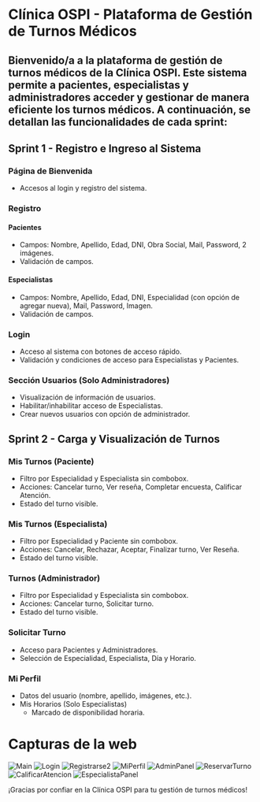 # Clínica OSPI - Plataforma de Gestión de Turnos Médicos

## Bienvenido/a a la plataforma de gestión de turnos médicos de la Clínica OSPI. Este sistema permite a pacientes, especialistas y administradores acceder y gestionar de manera eficiente los turnos médicos. A continuación, se detallan las funcionalidades de cada sprint:

## Sprint 1 - Registro e Ingreso al Sistema

### Página de Bienvenida
- Accesos al login y registro del sistema.

### Registro
#### Pacientes
- Campos: Nombre, Apellido, Edad, DNI, Obra Social, Mail, Password, 2 imágenes.
- Validación de campos.

#### Especialistas
- Campos: Nombre, Apellido, Edad, DNI, Especialidad (con opción de agregar nueva), Mail, Password, Imagen.
- Validación de campos.

### Login
- Acceso al sistema con botones de acceso rápido.
- Validación y condiciones de acceso para Especialistas y Pacientes.

### Sección Usuarios (Solo Administradores)
- Visualización de información de usuarios.
- Habilitar/inhabilitar acceso de Especialistas.
- Crear nuevos usuarios con opción de administrador.

## Sprint 2 - Carga y Visualización de Turnos

### Mis Turnos (Paciente)
- Filtro por Especialidad y Especialista sin combobox.
- Acciones: Cancelar turno, Ver reseña, Completar encuesta, Calificar Atención.
- Estado del turno visible.

### Mis Turnos (Especialista)
- Filtro por Especialidad y Paciente sin combobox.
- Acciones: Cancelar, Rechazar, Aceptar, Finalizar turno, Ver Reseña.
- Estado del turno visible.

### Turnos (Administrador)
- Filtro por Especialidad y Especialista sin combobox.
- Acciones: Cancelar turno, Solicitar turno.
- Estado del turno visible.

### Solicitar Turno
- Acceso para Pacientes y Administradores.
- Selección de Especialidad, Especialista, Día y Horario.

### Mi Perfil
- Datos del usuario (nombre, apellido, imágenes, etc.).
- Mis Horarios (Solo Especialistas)
  - Marcado de disponibilidad horaria.

# Capturas de la web

![Main](https://github.com/LeanCabeza/clinica/assets/60674663/846fb87f-f5b9-4747-b612-cd2cbbf2f576)
![Login](https://github.com/LeanCabeza/clinica/assets/60674663/b97100df-2153-486e-895b-f1c4cd0a23a0)
![Registrarse2](https://github.com/LeanCabeza/clinica/assets/60674663/8a5f7aa8-13d8-414c-a216-2deff1c7ae12)
![MiPerfil](https://github.com/LeanCabeza/clinica/assets/60674663/8399d0bd-328d-4aa7-b794-fa6defe91746)
![AdminPanel](https://github.com/LeanCabeza/clinica/assets/60674663/7c59269a-4448-47aa-9446-5207a2196d15)
![ReservarTurno](https://github.com/LeanCabeza/clinica/assets/60674663/61239196-06a0-4d77-a5a7-c7f04f56cdf9)
![CalificarAtencion](https://github.com/LeanCabeza/clinica/assets/60674663/82381d82-eb20-4988-aa82-a66a17bed5c3)
![EspecialistaPanel](https://github.com/LeanCabeza/clinica/assets/60674663/8ba51e37-ab06-4277-9277-2091bd8eae5a)


¡Gracias por confiar en la Clínica OSPI para tu gestión de turnos médicos!
